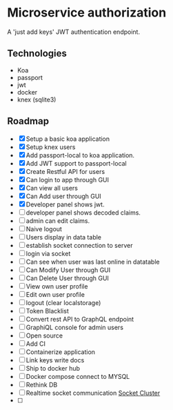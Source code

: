 # Microservice authorization
A 'just add keys' JWT authentication endpoint.

## Technologies
- Koa
- passport
- jwt
- docker
- knex (sqlite3)

## Roadmap
- [x] Setup a basic koa application
- [x] Setup knex users
- [x] Add passport-local to koa application.
- [x] Add JWT support to passport-local
- [x] Create Restful API for users
- [x] Can login to app through GUI
- [x] Can view all users
- [x] Can Add user through GUI
- [x] Developer panel shows jwt.
- [ ] developer panel shows decoded claims.
- [ ] admin can edit claims.
- [ ] Naive logout 
- [ ] Users display in data table
- [ ] establish socket connection to server
- [ ] login via socket
- [ ] Can see when user was last online in datatable
- [ ] Can Modify User through GUI
- [ ] Can Delete User through GUI
- [ ] View own user profile
- [ ] Edit own user profile
- [ ] logout (clear localstorage)
- [ ] Token Blacklist
- [ ] Convert rest API to GraphQL endpoint
- [ ] GraphiQL console for admin users
- [ ] Open source
- [ ] Add CI
- [ ] Containerize application
- [ ] Link keys write docs
- [ ] Ship to docker hub
- [ ] Docker compose connect to MYSQL
- [ ] Rethink DB
- [ ] Realtime socket communication [Socket Cluster](https://github.com/SocketCluster/socketcluster)
- [ ]
